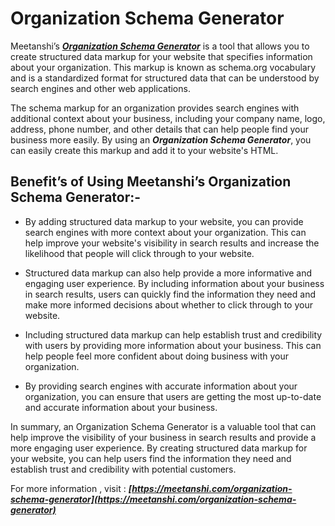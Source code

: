 # Organization Schema Generator

Meetanshi’s ***[Organization Schema Generator](https://meetanshi.com/organization-schema-generator)*** is a tool that allows you to create structured data markup for your website that specifies information about your organization. This markup is known as schema.org vocabulary and is a standardized format for structured data that can be understood by search engines and other web applications.

The schema markup for an organization provides search engines with additional context about your business, including your company name, logo, address, phone number, and other details that can help people find your business more easily. By using an ***Organization Schema Generator***, you can easily create this markup and add it to your website's HTML.

## Benefit’s of Using Meetanshi’s Organization Schema Generator:-

*  By adding structured data markup to your website, you can provide search engines with more context about your organization. This can help improve your website's visibility in search results and increase the likelihood that people will click through to your website.

*  Structured data markup can also help provide a more informative and engaging user experience. By including information about your business in search results, users can quickly find the information they need and make more informed decisions about whether to click through to your website.

* Including structured data markup can help establish trust and credibility with users by providing more information about your business. This can help people feel more confident about doing business with your organization.

* By providing search engines with accurate information about your organization, you can ensure that users are getting the most up-to-date and accurate information about your business.

In summary, an Organization Schema Generator is a valuable tool that can help improve the visibility of your business in search results and provide a more engaging user experience. By creating structured data markup for your website, you can help users find the information they need and establish trust and credibility with potential customers.

For more information , visit :  ***[https://meetanshi.com/organization-schema-generator](https://meetanshi.com/organization-schema-generator)***

